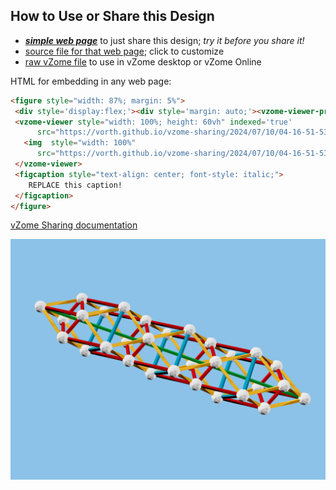 
## How to Use or Share this Design

 - [***simple web page***](<https://vorth.github.io/vzome-sharing/2024/07/10/04-16-51-530Z-Green-Meta-Strut-using-RYB-Zome/>) to just share this design; *try it before you share it!*
 - [source file for that web page](<https://github.com/vorth/vzome-sharing/edit/main/2024/07/10/04-16-51-530Z-Green-Meta-Strut-using-RYB-Zome/index.md>); click to customize
 - [raw vZome file](<https://raw.githubusercontent.com/vorth/vzome-sharing/main/2024/07/10/04-16-51-530Z-Green-Meta-Strut-using-RYB-Zome/Green-Meta-Strut-using-RYB-Zome.vZome>) to use in vZome desktop or vZome Online
 
 HTML for embedding in any web page:
 ```html
<figure style="width: 87%; margin: 5%">
  <div style='display:flex;'><div style='margin: auto;'><vzome-viewer-previous label='prev step'></vzome-viewer-previous><vzome-viewer-next label='next step'></vzome-viewer-next></div></div>
  <vzome-viewer style="width: 100%; height: 60vh" indexed='true'
       src="https://vorth.github.io/vzome-sharing/2024/07/10/04-16-51-530Z-Green-Meta-Strut-using-RYB-Zome/Green-Meta-Strut-using-RYB-Zome.vZome" >
    <img  style="width: 100%"
       src="https://vorth.github.io/vzome-sharing/2024/07/10/04-16-51-530Z-Green-Meta-Strut-using-RYB-Zome/Green-Meta-Strut-using-RYB-Zome.png" >
  </vzome-viewer>
  <figcaption style="text-align: center; font-style: italic;">
     REPLACE this caption!
  </figcaption>
</figure>

 ```

[vZome Sharing documentation](https://vzome.github.io/vzome/sharing.html#how-it-works)

![Image](<Green-Meta-Strut-using-RYB-Zome.png>)

